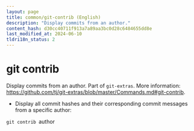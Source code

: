 ```yaml
---
layout: page
title: common/git-contrib (English)
description: "Display commits from an author."
content_hash: d30cc40711f913a7a89aa3bc0d28c6484655dd8e
last_modified_at: 2024-06-10
tldri18n_status: 2
---
```

# git contrib

Display commits from an author.
Part of `git-extras`.
More information: <https://github.com/tj/git-extras/blob/master/Commands.md#git-contrib>.

- Display all commit hashes and their corresponding commit messages from a specific author:

`git contrib `<span class="tldr-var badge badge-pill bg-dark-lm bg-white-dm text-white-lm text-dark-dm font-weight-bold">author</span>
